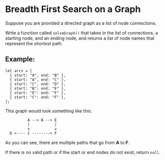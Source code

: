# Breadth First Search on a Graph

Suppose you are provided a directed graph as a list of node connections.

Write a function called `solveGraph()` that takes in the list of connections,
a starting node, and an ending node, and returns a list of node names that
represent the *shortest* path.

## Example:
```
let arcs = [
  { start: "A", end: "B" },
  { start: "A", end: "C" },
  { start: "C", end: "D" },
  { start: "B": end: "E" },
  { start: "E": end: "F" },
  { start: "C": end: "F" },
];
```

This graph would look something like this:

```
          A --> B --> E
          |           |
          v           v
  D <---- C --------> F 
```

As you can see, there are multiple paths that go from **A** to **F**.

If there is no valid path or if the start or end nodes do not exist, return `null`.
